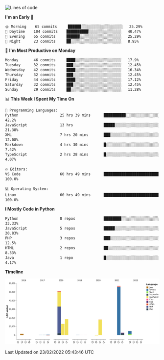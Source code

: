 <!--START_SECTION:waka-->
![Lines of code](https://img.shields.io/badge/From%20Hello%20World%20I%27ve%20Written-166%20Thousand%20lines%20of%20code-blue)

**I'm an Early 🐤** 

```text
🌞 Morning    65 commits     ██████░░░░░░░░░░░░░░░░░░░   25.29% 
🌆 Daytime    104 commits    ██████████░░░░░░░░░░░░░░░   40.47% 
🌃 Evening    65 commits     ██████░░░░░░░░░░░░░░░░░░░   25.29% 
🌙 Night      23 commits     ██░░░░░░░░░░░░░░░░░░░░░░░   8.95%

```
📅 **I'm Most Productive on Monday** 

```text
Monday       46 commits     ████░░░░░░░░░░░░░░░░░░░░░   17.9% 
Tuesday      32 commits     ███░░░░░░░░░░░░░░░░░░░░░░   12.45% 
Wednesday    42 commits     ████░░░░░░░░░░░░░░░░░░░░░   16.34% 
Thursday     32 commits     ███░░░░░░░░░░░░░░░░░░░░░░   12.45% 
Friday       44 commits     ████░░░░░░░░░░░░░░░░░░░░░   17.12% 
Saturday     32 commits     ███░░░░░░░░░░░░░░░░░░░░░░   12.45% 
Sunday       29 commits     ██░░░░░░░░░░░░░░░░░░░░░░░   11.28%

```


📊 **This Week I Spent My Time On** 

```text
💬 Programming Languages: 
Python                   25 hrs 39 mins      ██████████░░░░░░░░░░░░░░░   42.2% 
JavaScript               13 hrs              █████░░░░░░░░░░░░░░░░░░░░   21.38% 
XML                      7 hrs 20 mins       ███░░░░░░░░░░░░░░░░░░░░░░   12.08% 
Markdown                 4 hrs 30 mins       █░░░░░░░░░░░░░░░░░░░░░░░░   7.42% 
TypeScript               2 hrs 28 mins       █░░░░░░░░░░░░░░░░░░░░░░░░   4.07%

🔥 Editors: 
VS Code                  60 hrs 49 mins      █████████████████████████   100.0%

💻 Operating System: 
Linux                    60 hrs 49 mins      █████████████████████████   100.0%

```

**I Mostly Code in Python** 

```text
Python                   8 repos             ████████░░░░░░░░░░░░░░░░░   33.33% 
JavaScript               5 repos             █████░░░░░░░░░░░░░░░░░░░░   20.83% 
PHP                      3 repos             ███░░░░░░░░░░░░░░░░░░░░░░   12.5% 
HTML                     2 repos             ██░░░░░░░░░░░░░░░░░░░░░░░   8.33% 
Java                     1 repo              █░░░░░░░░░░░░░░░░░░░░░░░░   4.17%

```


**Timeline**

![Chart not found](https://raw.githubusercontent.com/telesoho/telesoho/master/charts/bar_graph.png) 


 Last Updated on 23/02/2022 05:43:46 UTC
<!--END_SECTION:waka-->


<!--
**telesoho/telesoho** is a ✨ _special_ ✨ repository because its `README.md` (this file) appears on your GitHub profile.

Here are some ideas to get you started:

- 🔭 I’m currently working on ...
- 🌱 I’m currently learning ...
- 👯 I’m looking to collaborate on ...
- 🤔 I’m looking for help with ...
- 💬 Ask me about ...
- 📫 How to reach me: ...
- 😄 Pronouns: ...
- ⚡ Fun fact: ...
-->
